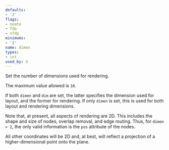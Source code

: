 ```yaml
---
defaults:
- '2'
flags:
- neato
- fdp
- sfdp
minimums:
- '2'
name: dimen
types:
- int
used_by: G
---
```

Set the number of dimensions used for rendering. 

The maximum value allowed is `10`.

If both `dimen` and `dim` are set, the latter specifies
the dimension used for layout, and the former for rendering.
If only `dimen` is set, this is used for both layout and rendering
dimensions.

Note that, at present, all aspects of rendering are 2D. This includes
the shape and size of nodes, overlap removal, and edge routing. Thus,
for `dimen > 2`, the only valid information is the `pos`
attribute of the nodes.

All other coordinates will be 2D and, at best, will reflect a projection
of a higher-dimensional point onto the plane.
